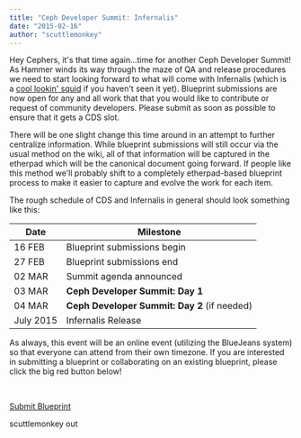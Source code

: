 ```yaml
---
title: "Ceph Developer Summit: Infernalis"
date: "2015-02-16"
author: "scuttlemonkey"
---
```


Hey Cephers, it's that time again...time for another Ceph Developer Summit! As Hammer winds its way through the maze of QA and release procedures we need to start looking forward to what will come with Infernalis (which is a [cool lookin' squid](http://en.wikipedia.org/wiki/Vampire_squid) if you haven't seen it yet). Blueprint submissions are now open for any and all work that that you would like to contribute or request of community developers. Please submit as soon as possible to ensure that it gets a CDS slot.

There will be one slight change this time around in an attempt to further centralize information. While blueprint submissions will still occur via the usual method on the wiki, all of that information will be captured in the etherpad which will be the canonical document going forward. If people like this method we'll probably shift to a completely etherpad-based blueprint process to make it easier to capture and evolve the work for each item.

The rough schedule of CDS and Infernalis in general should look something like this:

| Date | Milestone |
| --- | --- |
| 16 FEB | Blueprint submissions begin |
| 27 FEB | Blueprint submissions end |
| 02 MAR | Summit agenda announced |
| 03 MAR | **Ceph Developer Summit: Day 1** |
| 04 MAR | **Ceph Developer Summit: Day 2** (if needed) |
| July 2015 | Infernalis Release |

As always, this event will be an online event (utilizing the BlueJeans system) so that everyone can attend from their own timezone. If you are interested in submitting a blueprint or collaborating on an existing blueprint, please click the big red button below!

 

[Submit Blueprint](https://wiki.ceph.com/Planning/Blueprints/Infernalis)

scuttlemonkey out
